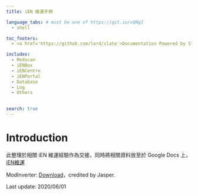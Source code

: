 ```yaml
---
title: iEN 維運手冊

language_tabs: # must be one of https://git.io/vQNgJ
  - shell

toc_footers:
  - <a href='https://github.com/lord/slate'>Documentation Powered by Slate</a>

includes:
  - Modscan
  - iENBox
  - iENCentre
  - iENPortal
  - Database
  - Log
  - Others
 

search: true
---
```


# Introduction

此整理於相關 iEN 維運經驗作為交接，同時將相關資料放至於 Google Docs 上，<a href="http://bit.ly/2UG73Qb" target="_blank">iEN維運</a>

ModInverter: <a href="http://bit.ly/2C4Gc8Q" target="_blank">Download</a>，credited by Jasper.

Last update: 2020/06/01


